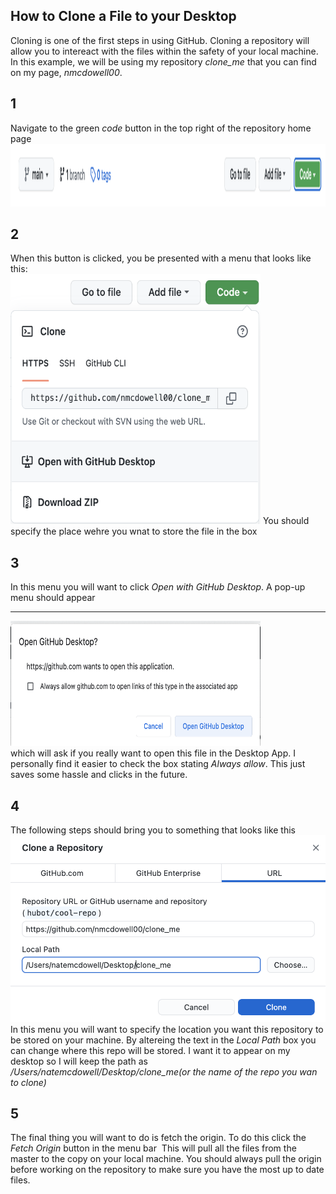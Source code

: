 ## How to Clone a File to your Desktop
Cloning is one of the first steps in using GitHub. Cloning a repository will allow you to intereact with the files within the safety of your local machine. 
In this example, we will be using my repository *clone_me* that you can find on my page, *nmcdowell00*. 
## 1 
Navigate to the green *code* button in the top right of the repository home page <br>
<img src = "/images/green_code.png" height="100">
## 2
When this button is clicked, you be presented with a menu that looks like this: <br>
<img src = "/images/code_dropdown.png" height = "400" width = "400"> 
You should specify the place wehre you wnat to store the file in the box 
## 3
In this menu you will want to click *Open with GitHub Desktop*. A pop-up menu should appear <hr> <img src ="/images/open_with_GD.png" width = "400" height = "200"> <br> which will ask if you really want to open this file in the Desktop App. I personally find it easier to check the box stating *Always allow*. This just saves some hassle and clicks in the future. 
## 4 
The following steps should bring you to something that looks like this <img src = "/images/local_path.png"> In this menu you will want to specify the location you want this repository to be stored on your machine. By altereing the text in the *Local Path* box you can change where this repo will be stored. I want it to appear on my desktop so I will keep the path as */Users/natemcdowell/Desktop/clone_me(or the name of the repo you wan to clone)*
## 5 
The final thing you will want to do is fetch the origin. To do this click the *Fetch Origin* button in the menu bar <img scr = "/images/fetch_origin.png">
This will pull all the files from the master to the copy on your local machine. You should always pull the origin before working on the repository to make sure you have the most up to date files. 

